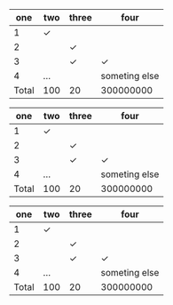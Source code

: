 | one | two  | three | four |
| --- | --- | --- | --- |
| 1 |✓| |
|2 | |✓| |
|3| |✓|✓|
| 4 | … | | someting else |
| Total | 100 | 20 | 300000000 |


| one | two  | three | four |
| --- | --- | --- | --- |
| 1 |✓| |
|2 | |✓| |
|3| |✓|✓|
| 4 | … | | someting else |
| Total | 100 | 20 | 300000000 |


| one | two  | three | four |
| --- | --- | --- | --- |
| 1 |✓| |
|2 | |✓| |
|3| |✓|✓|
| 4 | … | | someting else |
| Total | 100 | 20 | 300000000 |

